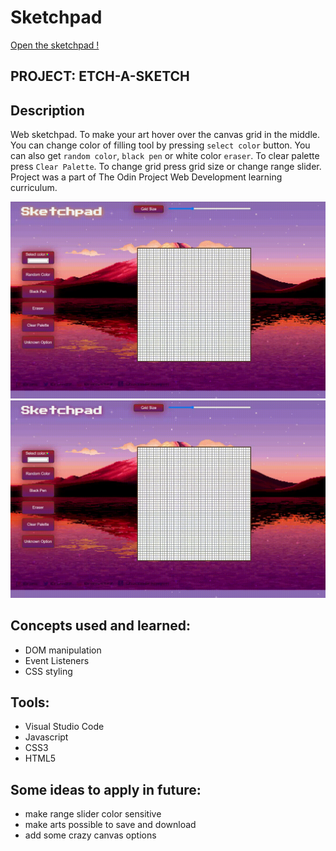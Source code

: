 # Sketchpad

[Open the sketchpad !](https://wblachut.github.io/Sketchpad_TheOdinProject/)

##
## PROJECT: ETCH-A-SKETCH


## Description

Web sketchpad. To make your art hover over the canvas grid in the middle. You can change color of filling tool by pressing `select color` button. You can also get `random color`, `black pen` or white color `eraser`. To clear palette press `Clear Palette`. To change grid press grid size or change range slider. Project was a part of The Odin Project Web Development learning curriculum.

![](sketch.gif)
![](sketch2.gif)

## Concepts used and learned:

* DOM manipulation
* Event Listeners
* CSS styling


## Tools:

* Visual Studio Code
* Javascript
* CSS3
* HTML5


## Some ideas to apply in future:

* make range slider color sensitive
* make arts possible to save and download
* add some crazy canvas options 
